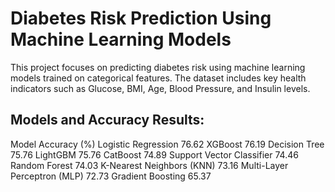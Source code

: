 # Diabetes Risk Prediction Using Machine Learning Models
This project focuses on predicting diabetes risk using machine learning models trained on categorical features. The dataset includes key health indicators such as Glucose, BMI, Age, Blood Pressure, and Insulin levels.
## Models and Accuracy Results:
Model	Accuracy (%)
Logistic Regression	76.62
XGBoost	76.19
Decision Tree	75.76
LightGBM	75.76
CatBoost	74.89
Support Vector Classifier	74.46
Random Forest	74.03
K-Nearest Neighbors (KNN)	73.16
Multi-Layer Perceptron (MLP)	72.73
Gradient Boosting	65.37
